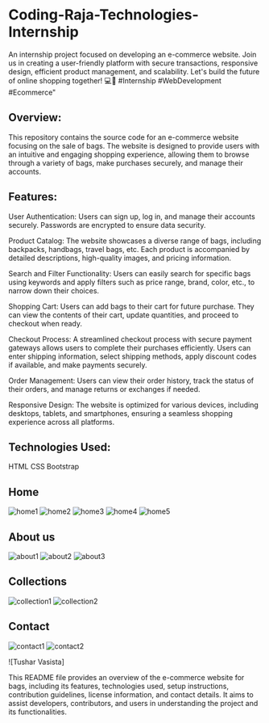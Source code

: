 # Coding-Raja-Technologies-Internship
An internship project focused on developing an e-commerce website. Join us in creating a user-friendly platform with secure transactions, responsive design, efficient product management, and scalability. Let's build the future of online shopping together! 💻🛒 #Internship #WebDevelopment #Ecommerce"

## Overview:

This repository contains the source code for an e-commerce website focusing on the sale of bags. The website is designed to provide users with an intuitive and engaging shopping experience, allowing them to browse through a variety of bags, make purchases securely, and manage their accounts.

## Features:

User Authentication: Users can sign up, log in, and manage their accounts securely. Passwords are encrypted to ensure data security.

Product Catalog: The website showcases a diverse range of bags, including backpacks, handbags, travel bags, etc. Each product is accompanied by detailed descriptions, high-quality images, and pricing information.

Search and Filter Functionality: Users can easily search for specific bags using keywords and apply filters such as price range, brand, color, etc., to narrow down their choices.

Shopping Cart: Users can add bags to their cart for future purchase. They can view the contents of their cart, update quantities, and proceed to checkout when ready.

Checkout Process: A streamlined checkout process with secure payment gateways allows users to complete their purchases efficiently. Users can enter shipping information, select shipping methods, apply discount codes if available, and make payments securely.

Order Management: Users can view their order history, track the status of their orders, and manage returns or exchanges if needed.

Responsive Design: The website is optimized for various devices, including desktops, tablets, and smartphones, ensuring a seamless shopping experience across all platforms.

## Technologies Used:

HTML
CSS 
Bootstrap

## Home
![home1](https://github.com/Vasista28/Coding-Raja-Technologies-Internship-E-commerce/assets/162462892/4dd8f996-a009-49bc-98b2-6a94aaed6563)
![home2](https://github.com/Vasista28/Coding-Raja-Technologies-Internship-E-commerce/assets/162462892/127664eb-1bb9-4505-be21-2a980256299f)
![home3](https://github.com/Vasista28/Coding-Raja-Technologies-Internship-E-commerce/assets/162462892/b9bad492-f2a6-4283-bb80-8c8816a98203)
![home4](https://github.com/Vasista28/Coding-Raja-Technologies-Internship-E-commerce/assets/162462892/3893d4c0-c9ae-43eb-8eab-cb82f5e1c489)
![home5](https://github.com/Vasista28/Coding-Raja-Technologies-Internship-E-commerce/assets/162462892/20ee6576-3099-4017-8f03-04c6f946298d)

## About us
![about1](https://github.com/Vasista28/Coding-Raja-Technologies-Internship-E-commerce/assets/162462892/f80e299b-c2cb-461c-8541-f21efecf45e6)
![about2](https://github.com/Vasista28/Coding-Raja-Technologies-Internship-E-commerce/assets/162462892/f0b95d9e-9875-4596-9b09-bf4a7b8de823)
![about3](https://github.com/Vasista28/Coding-Raja-Technologies-Internship-E-commerce/assets/162462892/77573dbf-0979-490d-b5c9-8dd7e7022a23)

## Collections
![collection1](https://github.com/Vasista28/Coding-Raja-Technologies-Internship-E-commerce/assets/162462892/769b0d68-a4c1-4d62-82da-2d60c13ddb17)
![collection2](https://github.com/Vasista28/Coding-Raja-Technologies-Internship-E-commerce/assets/162462892/e2611ac7-f859-4fc1-9613-a60e48bc1925)

## Contact
![contact1](https://github.com/Vasista28/Coding-Raja-Technologies-Internship-E-commerce/assets/162462892/cab48422-abd3-4a4b-9451-ce28675301ab)
![contact2](https://github.com/Vasista28/Coding-Raja-Technologies-Internship-E-commerce/assets/162462892/f3320ae5-1a3c-4192-aa87-3e746978e0ae)

![Tushar Vasista] 

This README file provides an overview of the e-commerce website for bags, including its features, technologies used, setup instructions, contribution guidelines, license information, and contact details. It aims to assist developers, contributors, and users in understanding the project and its functionalities.
